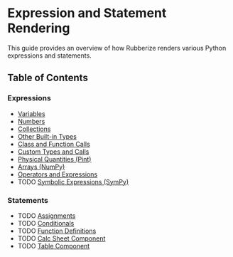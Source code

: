 # Expression and Statement Rendering

This guide provides an overview of how Rubberize renders various Python expressions and statements.

## Table of Contents

### Expressions
- [Variables](variables.md)
- [Numbers](numbers.md)
- [Collections](collections.md)
- [Other Built-in Types](builtins.md)
- [Class and Function Calls](calls.md)
- [Custom Types and Calls](custom_types.md)
- [Physical Quantities (Pint)](pint.md)
- [Arrays (NumPy)](numpy.md)
- [Operators and Expressions](expressions.md)
- TODO [Symbolic Expressions (SymPy)](sympy.md)

### Statements
- TODO [Assignments](assignments.md)
- TODO [Conditionals](conditionals.md)
- TODO [Function Definitions](funcdef.md)
- TODO [Calc Sheet Component](calcsheet_component.md)
- TODO [Table Component](table_component.md)